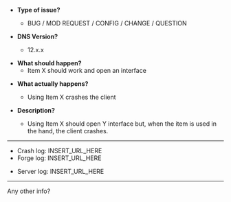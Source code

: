 * **Type of issue?**
  * BUG / MOD REQUEST / CONFIG / CHANGE / QUESTION
  
* **DNS Version?**
  * 12.x.x
  
<!-- Remove this if you are submitting a mod request -->
* **What should happen?** 
  * Item X should work and open an interface
  
<!-- Remove this if you are submitting a mod request -->
* **What actually happens?**
  * Using Item X crashes the client
  
* **Description?** 
  * Using Item X should open Y interface but, when the item is used in the hand, the client crashes.

-----

<!--
* If you are reporting a bug, please attach any relevant logs below.
* Please use pastebin, or link to a direct download for the log file.
-->

* Crash log: INSERT_URL_HERE
* Forge log: INSERT_URL_HERE
<!-- Include server log if appropriate -->
* Server log: INSERT_URL_HERE

-----

Any other info?

